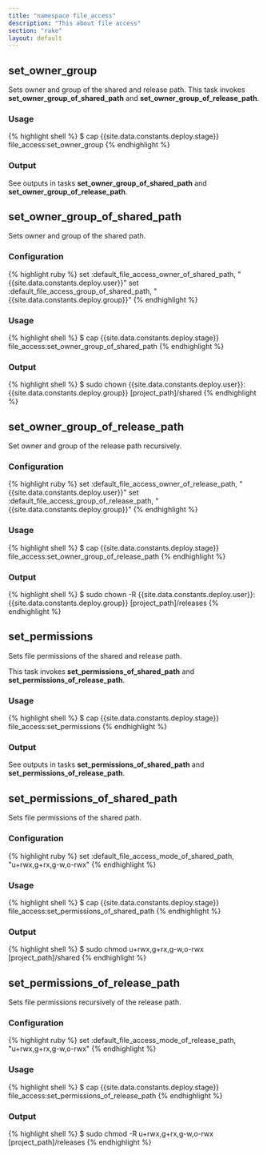 ```yaml
---
title: "namespace file_access"
description: "This about file access"
section: "rake" 
layout: default
---
```


## set_owner_group

Sets owner and group of the shared and release path. This task invokes **set_owner_group_of_shared_path** and **set_owner_group_of_release_path**.

### Usage

{% highlight shell %}
$ cap {{site.data.constants.deploy.stage}} file_access:set_owner_group
{% endhighlight %}

### Output

See outputs in tasks **set_owner_group_of_shared_path** and **set_owner_group_of_release_path**.

## set_owner_group_of_shared_path

Sets owner and group of the shared path.

### Configuration

{% highlight ruby %}
set :default_file_access_owner_of_shared_path, "{{site.data.constants.deploy.user}}"
set :default_file_access_group_of_shared_path, "{{site.data.constants.deploy.group}}"
{% endhighlight %}

### Usage

{% highlight shell %}
$ cap {{site.data.constants.deploy.stage}} file_access:set_owner_group_of_shared_path
{% endhighlight %}

### Output

{% highlight shell %}
$ sudo chown {{site.data.constants.deploy.user}}:{{site.data.constants.deploy.group}} [project_path]/shared
{% endhighlight %}


## set_owner_group_of_release_path

Set owner and group of the release path recursively.

### Configuration

{% highlight ruby %}
set :default_file_access_owner_of_release_path, "{{site.data.constants.deploy.user}}"
set :default_file_access_group_of_release_path, "{{site.data.constants.deploy.group}}"
{% endhighlight %}

### Usage

{% highlight shell %}
$ cap {{site.data.constants.deploy.stage}} file_access:set_owner_group_of_release_path
{% endhighlight %}

### Output

{% highlight shell %}
$ sudo chown -R {{site.data.constants.deploy.user}}:{{site.data.constants.deploy.group}} [project_path]/releases
{% endhighlight %}

## set_permissions

Sets file permissions of the shared and release path.

This task invokes **set_permissions_of_shared_path** and **set_permissions_of_release_path**.

### Usage

{% highlight shell %}
$ cap {{site.data.constants.deploy.stage}} file_access:set_permissions
{% endhighlight %}

### Output

See outputs in tasks **set_permissions_of_shared_path** and **set_permissions_of_release_path**.

## set_permissions_of_shared_path

Sets file permissions of the shared path.

### Configuration

{% highlight ruby %}
set :default_file_access_mode_of_shared_path, "u+rwx,g+rx,g-w,o-rwx"
{% endhighlight %}

### Usage

{% highlight shell %}
$ cap {{site.data.constants.deploy.stage}} file_access:set_permissions_of_shared_path
{% endhighlight %}

### Output

{% highlight shell %}
$ sudo chmod u+rwx,g+rx,g-w,o-rwx [project_path]/shared
{% endhighlight %}

## set_permissions_of_release_path

Sets file permissions recursively of the release path.

### Configuration

{% highlight ruby %}
set :default_file_access_mode_of_release_path, "u+rwx,g+rx,g-w,o-rwx"
{% endhighlight %}

### Usage

{% highlight shell %}
$ cap {{site.data.constants.deploy.stage}} file_access:set_permissions_of_release_path
{% endhighlight %}

### Output

{% highlight shell %}
$ sudo chmod -R u+rwx,g+rx,g-w,o-rwx [project_path]/releases
{% endhighlight %}